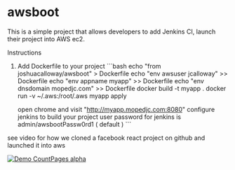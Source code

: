 # awsboot

This is a simple project that allows developers to add Jenkins CI, launch their project into AWS ec2.

Instructions
   1. Add Dockerfile to your project
     ```bash
      echo "from joshuacalloway/awsboot" > Dockerfile
      echo "env awsuser jcalloway" >> Dockerfile
      echo "env appname myapp" >> Dockerfile
      echo "env dnsdomain mopedjc.com" >> Dockerfile
      docker build -t myapp .
      docker run -v ~/.aws:/root/.aws myapp apply

      open chrome and visit  "http://myapp.mopedjc.com:8080"
      configure jenkins to build your project
      user password for jenkins is admin/awsbootPassw0rd1 ( default )
    ```

see video for how we cloned a facebook react project on github and launched it into aws

[![Demo CountPages alpha](http://img.youtube.com/vi/RA11JGz8fSQ/default.jpg)](https://www.youtube.com/watch?v=RA11JGz8fSQ)
